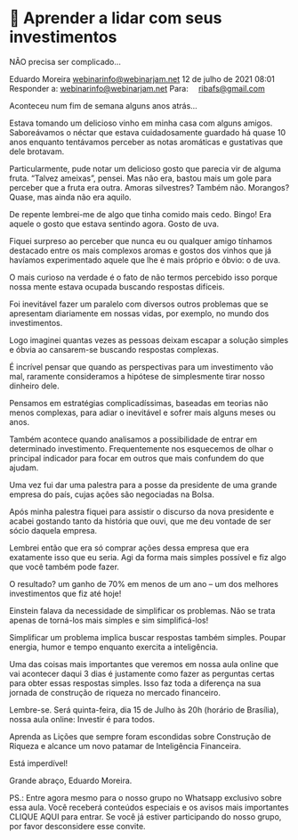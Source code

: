# 🎯 Aprender a lidar com seus investimentos 

NÃO precisa ser complicado...

Eduardo Moreira <webinarinfo@webinarjam.net>	12 de julho de 2021 08:01
Responder a: webinarinfo@webinarjam.net
Para: ⠀ <ribafs@gmail.com>

Aconteceu num fim de semana alguns anos atrás...

Estava tomando um delicioso vinho em minha casa com alguns
amigos. Saboreávamos o néctar que estava cuidadosamente
guardado há quase 10 anos enquanto tentávamos perceber as notas
aromáticas e gustativas que dele brotavam.

Particularmente, pude notar um delicioso gosto que parecia vir de
alguma fruta. “Talvez ameixas”, pensei. Mas não era, bastou mais um
gole para perceber que a fruta era outra. Amoras silvestres? Também
não. Morangos? Quase, mas ainda não era aquilo.

De repente lembrei-me de algo que tinha comido mais cedo. Bingo!
Era aquele o gosto que estava sentindo agora. Gosto de uva.

Fiquei surpreso ao perceber que nunca eu ou qualquer amigo
tínhamos destacado entre os mais complexos aromas e gostos dos
vinhos que já havíamos experimentado aquele que lhe é mais próprio
e óbvio: o de uva.

O mais curioso na verdade é o fato de não termos percebido isso
porque nossa mente estava ocupada buscando respostas difíceis.

Foi inevitável fazer um paralelo com diversos outros problemas que
se apresentam diariamente em nossas vidas, por exemplo, no
mundo dos investimentos.

Logo imaginei quantas vezes as pessoas deixam escapar a solução
simples e óbvia ao cansarem-se buscando respostas complexas.

É incrível pensar que quando as perspectivas para um investimento
vão mal, raramente consideramos a hipótese de simplesmente tirar
nosso dinheiro dele.

Pensamos em estratégias complicadíssimas, baseadas em teorias
não menos complexas, para adiar o inevitável e sofrer mais alguns
meses ou anos.

Também acontece quando analisamos a possibilidade de entrar em
determinado investimento. Frequentemente nos esquecemos de
olhar o principal indicador para focar em outros que mais confundem
do que ajudam.

Uma vez fui dar uma palestra para a posse da presidente de uma
grande empresa do país, cujas ações são negociadas na Bolsa.

Após minha palestra fiquei para assistir o discurso da nova
presidente e acabei gostando tanto da história que ouvi, que me deu
vontade de ser sócio daquela empresa.

Lembrei então que era só comprar ações dessa empresa que era
exatamente isso que eu seria. Agi da forma mais simples possível e
fiz algo que você também pode fazer.

O resultado? um ganho de 70% em menos de um ano – um dos
melhores investimentos que fiz até hoje!

Einstein falava da necessidade de simplificar os problemas. Não se
trata apenas de torná-los mais simples e sim simplificá-los!

Simplificar um problema implica buscar respostas também simples.
Poupar energia, humor e tempo enquanto exercita a inteligência.

Uma das coisas mais importantes que veremos em nossa aula
online que vai acontecer daqui 3 dias é justamente como fazer as
perguntas certas para obter essas respostas simples. Isso faz toda a
diferença na sua jornada de construção de riqueza no mercado
financeiro.

Lembre-se. Será quinta-feira, dia 15 de Julho às 20h (horário de
Brasília), nossa aula online: Investir é para todos.

Aprenda as Lições que sempre foram escondidas sobre Construção de
Riqueza e alcance um novo patamar de Inteligência Financeira.

Está imperdível!

Grande abraço,
Eduardo Moreira.

PS.: Entre agora mesmo para o nosso grupo no Whatsapp exclusivo
sobre essa aula. Você receberá conteúdos especiais e os avisos
mais importantes CLIQUE AQUI para entrar. Se você já estiver
participando do nosso grupo, por favor desconsidere esse convite.
